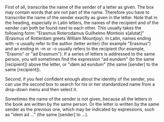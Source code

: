 First of all, transcribe the name of the sender of a letter as given. The box may contain words that are not part of the name. Therefore you have to transcribe the name of the sender exactly as given in the letter. Note that in the heading, especially in Latin letters, the names of the recipient and of the sender can both be found next to each other. This usually takes the following form: "Erasmus Roterodamus Guilhelmo Montioio s[alutat]" (Erasmus of Rotterdam greets William Mountjoy). In Latin, names ending with -s usually refer to the author (letter writer) (for example "Erasmus") and an ending in -m or -o  usually refers to the recipient (for example, "Erasmo" or "ad Erasmum"). If a series of letters is addressed to the same person, you will sometimes find the expression "ad eundem" (to the same [recipient]) above the letter, or "idem ad eundum" (the same [sender] to the same [recipient]).

Second, if you feel confident enough about the identity of the sender, you can use the second box to search for his or her standardized name from a drop-down menu and then select it.

Sometimes the name of the sender is not given, because all the letters in the book are written by the same person. Or the letter is written by the same sender as the previous one, which may be indicated by expressions, such as "idem ad ..." (the same [sender] to ...).
